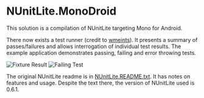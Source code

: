# NUnitLite.MonoDroid #

This solution is a compilation of NUnitLite targeting Mono for Android. 

There now exists a test runner (credit to [wmeints](https://github.com/wmeints)). It presents a summary of passes/failures and allows interrogation of individual test results. The example application demonstrates passing, failing and error throwing tests.

![Fixture Result](https://github.com/SpiritMachine/NUnitLite.MonoDroid/raw/master/Images/NUnitLiteDroidFixture.jpg "Fixture Result")
![Failing Test](https://github.com/SpiritMachine/NUnitLite.MonoDroid/raw/master/Images/NUnitLiteDroidPass.jpg "Failing Test")

The original NUnitLite readme is in [NUnitLite.README.txt](https://github.com/SpiritMachine/NUnitLite.MonoDroid/blob/master/NUnitLite.README.txt). It has notes on features and usage. Despite the text there, the version of NUnitLite used is 0.6.1.
